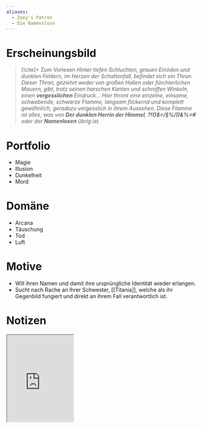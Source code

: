 ```yaml
---
aliases:
  - Zoey's Patron
  - Die Namenslose
---
```

# Erscheinungsbild

> [!cite]+ Zum Vorlesen
> *Hinter tiefen Schluchten, grauen Einöden und dunklen Feldern, im Herzen der Schattenfall, befindet sich ein Thron.
> Dieser Thron, geziehrt weder von großen Hallen oder fürchterlichen Mauern, gibt, trotz seinen harschen Kanten und schroffen Winkeln, einen **vergesslichen** Eindruck...
> Hier thront eine einzelne, einsame, schwebende, schwarze Flamme, langsam flickernd und komplett gewöhnlich, geradezu vergesslich in ihrem Aussehen.
> Diese Flamme ist alles, was von **Der dunklen Herrin der Himmel**, **?!()$=/§%/))&%=#** oder der **Namenlosen** übrig ist.*


# Portfolio

- Magie
- Illusion
- Dunkelheit
- Mord

# Domäne

- Arcana
- Täuschung
- Tod
- Luft

# Motive

- Will ihren Namen und damit ihre ursprüngliche Identität wieder erlangen.
- Sucht nach Rache an ihrer Schwester, [[Titania]], welche als ihr Gegenbild fungiert und direkt an ihrem Fall verantwortlich ist.

# Notizen

<iframe src="https://perchance.org/voice-generator" width=35% height=230px></iframe>
